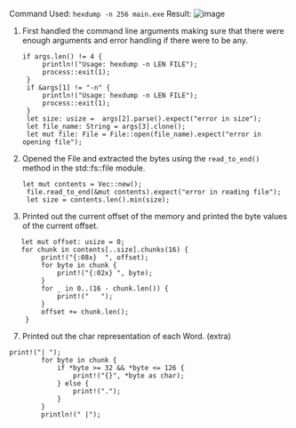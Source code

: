 Command Used: ```hexdump -n 256 main.exe```
Result:
![image](https://github.com/user-attachments/assets/f1106e97-da88-413f-9a90-64d4dcc992b9)

1) First handled the command line arguments making sure that there were enough arguments and error handling if there were to be any.
   ```
   if args.len() != 4 {
        println!("Usage: hexdump -n LEN FILE");
        process::exit(1);
    }
    if &args[1] != "-n" {
        println!("Usage: hexdump -n LEN FILE");
        process::exit(1);
    }
    let size: usize =  args[2].parse().expect("error in size");
    let file_name: String = args[3].clone();
    let mut file: File = File::open(file_name).expect("error in opening file");
   ```
3) Opened the File and extracted the bytes using the ```read_to_end()``` method in the std::fs::file module.
   ```
   let mut contents = Vec::new();
    file.read_to_end(&mut contents).expect("error in reading file"); 
    let size = contents.len().min(size);
   ```
5) Printed out the current offset of the memory and printed the byte values of the current offset.
```
   let mut offset: usize = 0;
   for chunk in contents[..size].chunks(16) {
        print!("{:08x}  ", offset); 
        for byte in chunk {
            print!("{:02x} ", byte);
        }
        for _ in 0..(16 - chunk.len()) {
            print!("   "); 
        }
        offset += chunk.len();
    }
```
7) Printed out the char representation of each Word. (extra)
```
print!("| ");
        for byte in chunk {
            if *byte >= 32 && *byte <= 126 {
                print!("{}", *byte as char);
            } else {
                print!(".");
            }
        }
        println!(" |");
```


